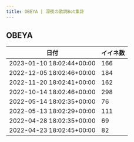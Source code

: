 ```yaml
---
title: OBEYA | 深夜の歌詞Bot集計
---
```

## OBEYA

|日付|イイネ数|
|-|-|
|2023-01-10 18:02:44+00:00|166|
|2022-12-05 18:02:46+00:00|184|
|2022-11-20 18:02:41+00:00|162|
|2022-10-14 18:02:46+00:00|298|
|2022-05-14 18:02:35+00:00|76|
|2022-05-13 18:02:29+00:00|111|
|2022-04-28 18:02:35+00:00|69|
|2022-04-23 18:02:45+00:00|82|
